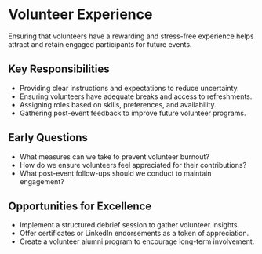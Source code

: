 # Volunteer Experience

Ensuring that volunteers have a rewarding and stress-free experience helps attract and retain engaged participants for future events.

## Key Responsibilities
- Providing clear instructions and expectations to reduce uncertainty.
- Ensuring volunteers have adequate breaks and access to refreshments.
- Assigning roles based on skills, preferences, and availability.
- Gathering post-event feedback to improve future volunteer programs.

## Early Questions
- What measures can we take to prevent volunteer burnout?
- How do we ensure volunteers feel appreciated for their contributions?
- What post-event follow-ups should we conduct to maintain engagement?

## Opportunities for Excellence
- Implement a structured debrief session to gather volunteer insights.
- Offer certificates or LinkedIn endorsements as a token of appreciation.
- Create a volunteer alumni program to encourage long-term involvement.